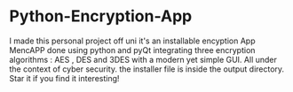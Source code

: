 # Python-Encryption-App
I made this personal project off uni it's an installable encyption App MencAPP done using python and pyQt integrating three encryption algorithms : AES , DES and 3DES with a modern yet simple GUI. All under the context of cyber security. the installer file is inside the output directory. Star it if you find it interesting!
